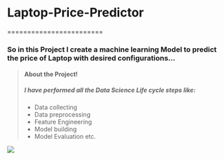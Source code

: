 # Laptop-Price-Predictor
========================
### So in this Project I create a machine learning Model to predict the price of Laptop with desired configurations...


> #### About the Project!
> ##### I have performed all the Data Science Life cycle steps like:
> - Data collecting
> - Data preprocessing
> - Feature Engineering
> - Model building
> - Model Evaluation etc.
 
 
 ![](image/Projectimage.png)
